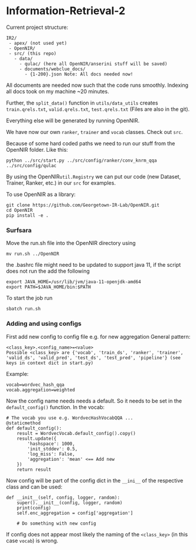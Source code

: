 # Information-Retrieval-2

Current project structure:
```
IR2/
 - apex/ (not used yet)
 - OpenNIR/
 - src/ (this repo)
   - data/
     - qulac/ (here all OpenNIR/anserini stuff will be saved)
     - documents/webclue_docs/
       - {1-200}.json Note: All docs needed now!
```

All documents are needed now such that the code runs smoothly. Indexing all docs took on my machine ~20 minutes. 

Further, the `split_data()` function in `utils/data_utils` creates `train.qrels.txt`, `valid.qrels.txt`, `test.qrels.txt` (Files are also in the git).

Everything else will be generated by running OpenNIR.

We have now our own `ranker`, `trainer` and `vocab` classes. Check out `src`. 

Because of some hard coded paths we need to run our stuff from the OpenNIR folder. Like this:
``` 
python ../src/start.py ../src/config/ranker/conv_knrm_qqa ../src/config/qulac
```
By using the OpenNIR`util.Registry` we can put our code (new Dataset, Trainer, Ranker, etc.) in our `src` for examples.

To use OpenNIR as a library:
```
git clone https://github.com/Georgetown-IR-Lab/OpenNIR.git
cd OpenNIR
pip install -e .
```
### Surfsara

Move the run.sh file into the OpenNIR directory using

```
mv run.sh ../OpenNIR
```

the .bashrc file might need to be updated to support java 11, if the script does not run the add the following
```
export JAVA_HOME=/usr/lib/jvm/java-11-openjdk-amd64
export PATH=$JAVA_HOME/bin:$PATH
```

To start the job run
```
sbatch run.sh
```

### Adding and using configs
First add new config to config file e.g. for new aggregation
General pattern:
```
<class_key>.<config_name>=<value>
Possible <class_key> are {'vocab', 'train_ds', 'ranker', 'trainer', 'valid_ds', 'valid_pred', 'test_ds', 'test_pred', 'pipeline'} (see keys in context dict in start.py)
```
Example:
```
vocab=wordvec_hash_qqa
vocab.aggregation=weighted
```
Now the config name needs needs a default. So it needs to be set in the `default_config()` function. In the vocab:
```
# The vocab you use e.g. WordvecHashVocabQQA ...
@staticmethod
def default_config():
    result = WordvecVocab.default_config().copy()
    result.update({
        'hashspace': 1000,
        'init_stddev': 0.5,
        'log_miss': False,
        'aggregation': 'mean' <== Add new
    })
    return result
``` 
Now config will be part of the config dict in the `__ini__` of the respective class and can be used:
```
def __init__(self, config, logger, random):
    super().__init__(config, logger, random)
    print(config)
    self.enc_aggregation = config['aggregation']

    # Do something with new config
```
If config does not appear most likely the naming of the `<class_key>` (in this case `vocab`) is wrong.